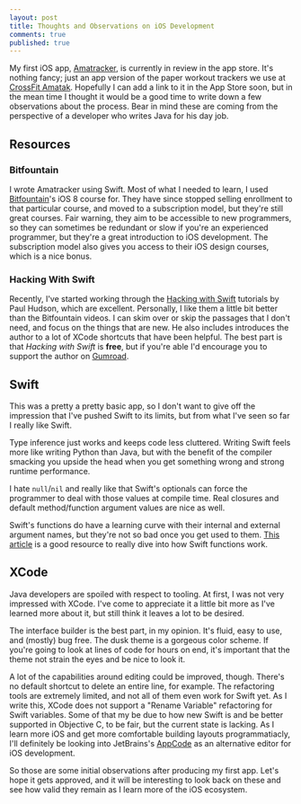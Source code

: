 ```yaml
---
layout: post
title: Thoughts and Observations on iOS Development
comments: true
published: true
---
```


My first iOS app, [Amatracker](https://github.com/rpmartz/amatracker), is currently in review in the app store. It's nothing fancy; just an app version of the paper workout trackers we use at [CrossFit Amatak](http://crossfitamatak.com). Hopefully I can add a link to it in the App Store soon, but in the mean time I thought it would be a good time to write down a few observations about the process. Bear in mind these are coming from the perspective of a developer who writes Java for his day job.

## Resources

### Bitfountain

I wrote Amatracker using Swift. Most of what I needed to learn, I used [Bitfountain](http://bitfountain.io)'s iOS 8 course for. They have since stopped selling enrollment to that particular course, and moved to a subscription model, but they're still great courses. Fair warning, they aim to be accessible to new programmers, so they can sometimes be redundant or slow if you're an experienced programmer, but they're a great introduction to iOS development. The subscription model also gives you access to their iOS design courses, which is a nice bonus.

### Hacking With Swift

Recently, I've started working through the [Hacking with Swift](https://hackingwithswift.com) tutorials by Paul Hudson, which are excellent. Personally, I like them a little bit better than the Bitfountain videos. I can skim over or skip the passages that I don't need, and focus on the things that are new. He also includes introduces the author to a lot of XCode shortcuts that have been helpful. The best part is that _Hacking with Swift_ is **free**, but if you're able I'd encourage you to support the author on [Gumroad](https://gumroad.com/l/hws-book-pack).

## Swift

This was a pretty a pretty basic app, so I don't want to give off the impression that I've pushed Swift to its limits, but from what I've seen so far I really like Swift. 

Type inference just works and keeps code less cluttered. Writing Swift feels more like writing Python than Java, but with the benefit of the compiler smacking you upside the head when you get something wrong and strong runtime performance. 

I hate `null`/`nil` and really like that Swift's optionals can force the programmer to deal with those values at compile time. Real closures and default method/function argument values are nice as well. 

Swift's functions do have a learning curve with their internal and external argument names, but they're not so bad once you get used to them. [This article](https://www.objc.io/issues/16-swift/swift-functions/) is a good resource to really dive into how Swift functions work.

## XCode

Java developers are spoiled with respect to tooling. At first, I was not very impressed with XCode. I've come to appreciate it a little bit more as I've learned more about it, but still think it leaves a lot to be desired. 

The interface builder is the best part, in my opinion. It's fluid, easy to use, and (mostly) bug free. The dusk theme is a gorgeous color scheme. If you're going to look at lines of code for hours on end, it's important that the theme not strain the eyes and be nice to look it. 

A lot of the capabilities around editing could be improved, though. There's no default shortcut to delete an entire line, for example. The refactoring tools are extremely limited, and not all of them even work for Swift yet. As I write this, XCode does not support a "Rename Variable" refactoring for Swift variables. Some of that my be due to how new Swift is and be better supported in Objective C, to be fair, but the current state is lacking. As I learn more iOS and get more comfortable building layouts programmatiacly, I'll definitely be looking into JetBrains's [AppCode](https://www.jetbrains.com/objc/) as an alternative editor for iOS development. 

So those are some initial observations after producing my first app. Let's hope it gets approved, and it will be interesting to look back on these and see how valid they remain as I learn more of the iOS ecosystem.

